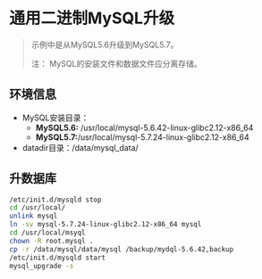 # 通用二进制MySQL升级

> 示例中是从MySQL5.6升级到MySQL5.7。
>
> 注： MySQL的安装文件和数据文件应分离存储。

## 环境信息

- MySQL安装目录：
  - **MySQL5.6:** /usr/local/mysql-5.6.42-linux-glibc2.12-x86_64
  - **MySQL5.7:**/usr/local/mysql-5.7.24-linux-glibc2.12-x86_64
- datadir目录：/data/mysql_data/

## 升数据库

```bash
/etc/init.d/mysqld stop
cd /usr/local/
unlink mysql
ln -sv mysql-5.7.24-linux-glibc2.12-x86_64 mysql
cd /usr/local/msyql
chown -R root.mysql .
cp -r /data/mysql/data/mysql /backup/mydql-5.6.42,backup
/etc/init.d/mysqld start 
mysql_upgrade -s 

```

